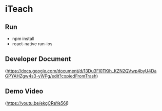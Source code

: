 # iTeach
<Description>


## Run
- npm install
- react-native run-ios

## Developer Document
(https://docs.google.com/document/d/13Du3Fl0TKih_KZN2QVwp4byU4DaGPYAHZgw4s3-yWPg/edit?copiedFromTrash)

## Demo Video
(https://youtu.be/ekgCReYe56I)
